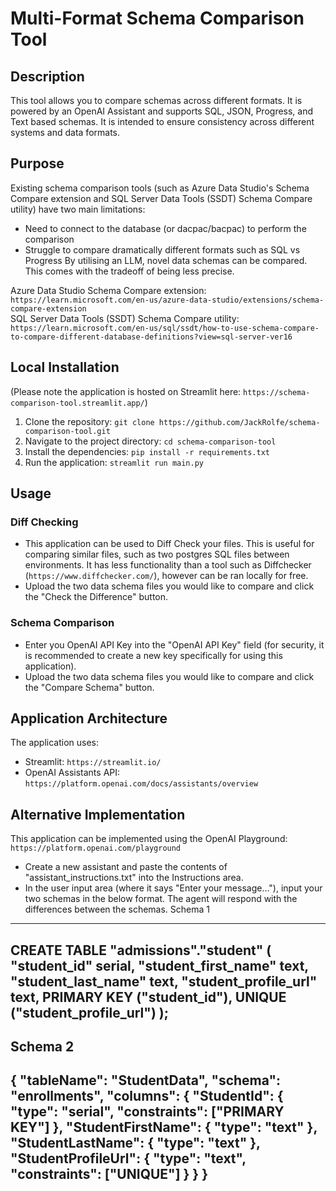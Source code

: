 # Multi-Format Schema Comparison Tool

## Description

This tool allows you to compare schemas across different formats. It is powered by an OpenAI Assistant and supports SQL, JSON, Progress, and Text based schemas. It is intended to ensure consistency across different systems and data formats.

## Purpose
Existing schema comparison tools (such as Azure Data Studio's Schema Compare extension and SQL Server Data Tools (SSDT) Schema Compare utility) have two main limitations:
- Need to connect to the database (or dacpac/bacpac) to perform the comparison
- Struggle to compare dramatically different formats such as SQL vs Progress
By utilising an LLM, novel data schemas can be compared. This comes with the tradeoff of being less precise.

Azure Data Studio Schema Compare extension: `https://learn.microsoft.com/en-us/azure-data-studio/extensions/schema-compare-extension`  
SQL Server Data Tools (SSDT) Schema Compare utility: `https://learn.microsoft.com/en-us/sql/ssdt/how-to-use-schema-compare-to-compare-different-database-definitions?view=sql-server-ver16`


## Local Installation
(Please note the application is hosted on Streamlit here: `https://schema-comparison-tool.streamlit.app/`)
1. Clone the repository: `git clone https://github.com/JackRolfe/schema-comparison-tool.git`
2. Navigate to the project directory: `cd schema-comparison-tool`
3. Install the dependencies: `pip install -r requirements.txt`
4. Run the application: `streamlit run main.py`

## Usage
### Diff Checking
- This application can be used to Diff Check your files. This is useful for comparing similar files, such as two postgres SQL files between environments. It has less functionality than a tool such as Diffchecker (`https://www.diffchecker.com/`), however can be ran locally for free.
- Upload the two data schema files you would like to compare and click the "Check the Difference" button.

### Schema Comparison
- Enter you OpenAI API Key into the "OpenAI API Key" field (for security, it is recommended to create a new key specifically for using this application).
- Upload the two data schema files you would like to compare and click the "Compare Schema" button.

## Application Architecture
The application uses:
- Streamlit: `https://streamlit.io/`
- OpenAI Assistants API: `https://platform.openai.com/docs/assistants/overview`

## Alternative Implementation
This application can be implemented using the OpenAI Playground: `https://platform.openai.com/playground`
- Create a new assistant and paste the contents of "assistant_instructions.txt" into the Instructions area.
- In the user input area (where it says "Enter your message..."), input your two schemas in the below format. The agent will respond with the differences between the schemas.
Schema 1  
---  
CREATE TABLE "admissions"."student"
(
    "student_id" serial,
    "student_first_name" text,
    "student_last_name" text,
    "student_profile_url" text,
    PRIMARY KEY ("student_id"),
    UNIQUE ("student_profile_url")
);
---  


Schema 2  
---  
{
  "tableName": "StudentData",
  "schema": "enrollments",
  "columns": {
      "StudentId": {
          "type": "serial",
          "constraints": ["PRIMARY KEY"]
      },
      "StudentFirstName": {
          "type": "text"
      },
      "StudentLastName": {
          "type": "text"
      },
      "StudentProfileUrl": {
          "type": "text",
          "constraints": ["UNIQUE"]
      }
  }
}
---
